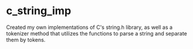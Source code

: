 # c_string_imp
Created my own implementations of C's string.h library, as well as a tokenizer method that utilizes the functions to parse a string and separate them by tokens.
